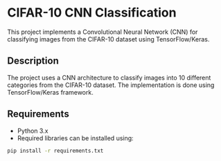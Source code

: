# CIFAR-10 CNN Classification

This project implements a Convolutional Neural Network (CNN) for classifying images from the CIFAR-10 dataset using TensorFlow/Keras.

## Description
The project uses a CNN architecture to classify images into 10 different categories from the CIFAR-10 dataset. The implementation is done using TensorFlow/Keras framework.

## Requirements
- Python 3.x
- Required libraries can be installed using:
```bash
pip install -r requirements.txt